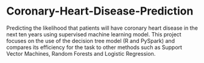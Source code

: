 # Coronary-Heart-Disease-Prediction
Predicting the likelihood that patients will have coronary heart disease in the next ten years using supervised machine learning model. This project focuses on the use of the decision tree model (R and PySpark) and compares its efficiency for the task to other methods such as Support Vector Machines, Random Forests and Logistic Regression.
